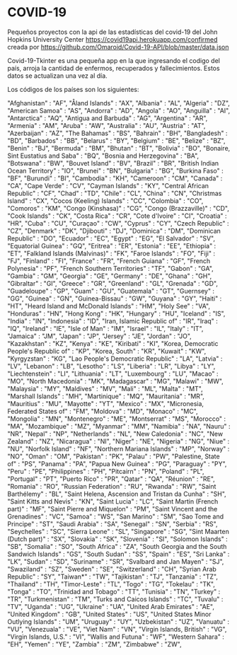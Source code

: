 # COVID-19
Pequeños proyectos con la api de las estadísticas del covid-19 del John Hopkins University Center
https://covid19api.herokuapp.com/confirmed creada por https://github.com/Omaroid/Covid-19-API/blob/master/data.json

Covid-19-Tkinter es una pequeña app en la que ingresando el codigo del país, arroja la cantidad de enfermos, recuperados y fallecimientos.
Estos datos se actualizan una vez al día.

Los códigos de los países son los siguientes:

"Afghanistan"                                  : "AF",
    "Åland Islands"                                : "AX",
    "Albania"                                      : "AL",
    "Algeria"                                      : "DZ",
    "American Samoa"                               : "AS",
    "Andorra"                                      : "AD",
    "Angola"                                       : "AO",
    "Anguilla"                                     : "AI",
    "Antarctica"                                   : "AQ",
    "Antigua and Barbuda"                          : "AG",
    "Argentina"                                    : "AR",
    "Armenia"                                      : "AM",
    "Aruba"                                        : "AW",
    "Australia"                                    : "AU",
    "Austria"                                      : "AT",
    "Azerbaijan"                                   : "AZ",
    "The Bahamas"                                  : "BS",
    "Bahrain"                                      : "BH",
    "Bangladesh"                                   : "BD",
    "Barbados"                                     : "BB",
    "Belarus"                                      : "BY",
    "Belgium"                                      : "BE",
    "Belize"                                       : "BZ",
    "Benin"                                        : "BJ",
    "Bermuda"                                      : "BM",
    "Bhutan"                                       : "BT",
    "Bolivia"                                      : "BO",
    "Bonaire, Sint Eustatius and Saba"             : "BQ",
    "Bosnia and Herzegovina"                       : "BA",
    "Botswana"                                     : "BW",
    "Bouvet Island"                                : "BV",
    "Brazil"                                       : "BR",
    "British Indian Ocean Territory"               : "IO",
    "Brunei"                                       : "BN",
    "Bulgaria"                                     : "BG",
    "Burkina Faso"                                 : "BF",
    "Burundi"                                      : "BI",
    "Cambodia"                                     : "KH",
    "Cameroon"                                     : "CM",
    "Canada"                                       : "CA",
    "Cape Verde"                                   : "CV",
    "Cayman Islands"                               : "KY",
    "Central African Republic"                     : "CF",
    "Chad"                                         : "TD",
    "Chile"                                        : "CL",
    "China"                                        : "CN",
    "Christmas Island"                             : "CX",
    "Cocos (Keeling) Islands"                      : "CC",
    "Colombia"                                     : "CO",
    "Comoros"                                      : "KM",
    "Congo (Kinshasa)"                             : "CG",
    "Congo (Brazzaville)"                          : "CD",
    "Cook Islands"                                 : "CK",
    "Costa Rica"                                   : "CR",
    "Cote d'Ivoire"                                : "CI",
    "Croatia"                                      : "HR",
    "Cuba"                                         : "CU",
    "Curaçao"                                      : "CW",
    "Cyprus"                                       : "CY",
    "Czech Republic"                               : "CZ",
    "Denmark"                                      : "DK",
    "Djibouti"                                     : "DJ",
    "Dominica"                                     : "DM",
    "Dominican Republic"                           : "DO",
    "Ecuador"                                      : "EC",
    "Egypt"                                        : "EG",
    "El Salvador"                                  : "SV",
    "Equatorial Guinea"                            : "GQ",
    "Eritrea"                                      : "ER",
    "Estonia"                                      : "EE",
    "Ethiopia"                                     : "ET",
    "Falkland Islands (Malvinas)"                  : "FK",
    "Faroe Islands"                                : "FO",
    "Fiji"                                         : "FJ",
    "Finland"                                      : "FI",
    "France"                                       : "FR",
    "French Guiana"                                : "GF",
    "French Polynesia"                             : "PF",
    "French Southern Territories"                  : "TF",
    "Gabon"                                        : "GA",
    "Gambia"                                       : "GM",
    "Georgia"                                      : "GE",
    "Germany"                                      : "DE",
    "Ghana"                                        : "GH",
    "Gibraltar"                                    : "GI",
    "Greece"                                       : "GR",
    "Greenland"                                    : "GL",
    "Grenada"                                      : "GD",
    "Guadeloupe"                                   : "GP",
    "Guam"                                         : "GU",
    "Guatemala"                                    : "GT",
    "Guernsey"                                     : "GG",
    "Guinea"                                       : "GN",
    "Guinea-Bissau"                                : "GW",
    "Guyana"                                       : "GY",
    "Haiti"                                        : "HT",
    "Heard Island and McDonald Islands"            : "HM",
    "Holy See"                                     : "VA",
    "Honduras"                                     : "HN",
    "Hong Kong"                                    : "HK",
    "Hungary"                                      : "HU",
    "Iceland"                                      : "IS",
    "India"                                        : "IN",
    "Indonesia"                                    : "ID",
    "Iran, Islamic Republic of"                    : "IR",
    "Iraq"                                         : "IQ",
    "Ireland"                                      : "IE",
    "Isle of Man"                                  : "IM",
    "Israel"                                       : "IL",
    "Italy"                                        : "IT",
    "Jamaica"                                      : "JM",
    "Japan"                                        : "JP",
    "Jersey"                                       : "JE",
    "Jordan"                                       : "JO",
    "Kazakhstan"                                   : "KZ",
    "Kenya"                                        : "KE",
    "Kiribati"                                     : "KI",
    "Korea, Democratic People's Republic of"       : "KP",
    "Korea, South"                                 : "KR",
    "Kuwait"                                       : "KW",
    "Kyrgyzstan"                                   : "KG",
    "Lao People's Democratic Republic"             : "LA",
    "Latvia"                                       : "LV",
    "Lebanon"                                      : "LB",
    "Lesotho"                                      : "LS",
    "Liberia"                                      : "LR",
    "Libya"                                        : "LY",
    "Liechtenstein"                                : "LI",
    "Lithuania"                                    : "LT",
    "Luxembourg"                                   : "LU",
    "Macao"                                        : "MO",
    "North Macedonia"                              : "MK",
    "Madagascar"                                   : "MG",
    "Malawi"                                       : "MW",
    "Malaysia"                                     : "MY",
    "Maldives"                                     : "MV",
    "Mali"                                         : "ML",
    "Malta"                                        : "MT",
    "Marshall Islands"                             : "MH",
    "Martinique"                                   : "MQ",
    "Mauritania"                                   : "MR",
    "Mauritius"                                    : "MU",
    "Mayotte"                                      : "YT",
    "Mexico"                                       : "MX",
    "Micronesia, Federated States of"              : "FM",
    "Moldova"                                      : "MD",
    "Monaco"                                       : "MC",
    "Mongolia"                                     : "MN",
    "Montenegro"                                   : "ME",
    "Montserrat"                                   : "MS",
    "Morocco"                                      : "MA",
    "Mozambique"                                   : "MZ",
    "Myanmar"                                      : "MM",
    "Namibia"                                      : "NA",
    "Nauru"                                        : "NR",
    "Nepal"                                        : "NP",
    "Netherlands"                                  : "NL",
    "New Caledonia"                                : "NC",
    "New Zealand"                                  : "NZ",
    "Nicaragua"                                    : "NI",
    "Niger"                                        : "NE",
    "Nigeria"                                      : "NG",
    "Niue"                                         : "NU",
    "Norfolk Island"                               : "NF",
    "Northern Mariana Islands"                     : "MP",
    "Norway"                                       : "NO",
    "Oman"                                         : "OM",
    "Pakistan"                                     : "PK",
    "Palau"                                        : "PW",
    "Palestine, State of"                          : "PS",
    "Panama"                                       : "PA",
    "Papua New Guinea"                             : "PG",
    "Paraguay"                                     : "PY",
    "Peru"                                         : "PE",
    "Philippines"                                  : "PH",
    "Pitcairn"                                     : "PN",
    "Poland"                                       : "PL",
    "Portugal"                                     : "PT",
    "Puerto Rico"                                  : "PR",
    "Qatar"                                        : "QA",
    "Réunion"                                      : "RE",
    "Romania"                                      : "RO",
    "Russian Federation"                           : "RU",
    "Rwanda"                                       : "RW",
    "Saint Barthélemy"                             : "BL",
    "Saint Helena, Ascension and Tristan da Cunha" : "SH",
    "Saint Kitts and Nevis"                        : "KN",
    "Saint Lucia"                                  : "LC",
    "Saint Martin (French part)"                   : "MF",
    "Saint Pierre and Miquelon"                    : "PM",
    "Saint Vincent and the Grenadines"             : "VC",
    "Samoa"                                        : "WS",
    "San Marino"                                   : "SM",
    "Sao Tome and Principe"                        : "ST",
    "Saudi Arabia"                                 : "SA",
    "Senegal"                                      : "SN",
    "Serbia"                                       : "RS",
    "Seychelles"                                   : "SC",
    "Sierra Leone"                                 : "SL",
    "Singapore"                                    : "SG",
    "Sint Maarten (Dutch part)"                    : "SX",
    "Slovakia"                                     : "SK",
    "Slovenia"                                     : "SI",
    "Solomon Islands"                              : "SB",
    "Somalia"                                      : "SO",
    "South Africa"                                 : "ZA",
    "South Georgia and the South Sandwich Islands" : "GS",
    "South Sudan"                                  : "SS",
    "Spain"                                        : "ES",
    "Sri Lanka"                                    : "LK",
    "Sudan"                                        : "SD",
    "Suriname"                                     : "SR",
    "Svalbard and Jan Mayen"                       : "SJ",
    "Swaziland"                                    : "SZ",
    "Sweden"                                       : "SE",
    "Switzerland"                                  : "CH",
    "Syrian Arab Republic"                         : "SY",
    "Taiwan*"                                      : "TW",
    "Tajikistan"                                   : "TJ",
    "Tanzania"                                     : "TZ",
    "Thailand"                                     : "TH",
    "Timor-Leste"                                  : "TL",
    "Togo"                                         : "TG",
    "Tokelau"                                      : "TK",
    "Tonga"                                        : "TO",
    "Trinidad and Tobago"                          : "TT",
    "Tunisia"                                      : "TN",
    "Turkey"                                       : "TR",
    "Turkmenistan"                                 : "TM",
    "Turks and Caicos Islands"                     : "TC",
    "Tuvalu"                                       : "TV",
    "Uganda"                                       : "UG",
    "Ukraine"                                      : "UA",
    "United Arab Emirates"                         : "AE",
    "United Kingdom"                               : "GB",
    "United States"                                : "US",
    "United States Minor Outlying Islands"         : "UM",
    "Uruguay"                                      : "UY",
    "Uzbekistan"                                   : "UZ",
    "Vanuatu"                                      : "VU",
    "Venezuala"                                    : "VE",
    "Viet Nam"                                     : "VN",
    "Virgin Islands, British"                      : "VG",
    "Virgin Islands, U.S."                         : "VI",
    "Wallis and Futuna"                            : "WF",
    "Western Sahara"                               : "EH",
    "Yemen"                                        : "YE",
    "Zambia"                                       : "ZM",
    "Zimbabwe"                                     : "ZW",




